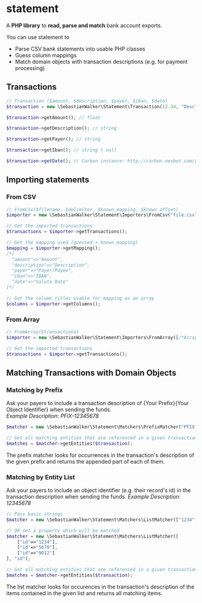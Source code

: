 # statement
A **PHP library** to **read, parse and match** bank account exports.

You can use statement to

- Parse CSV bank statements into usable PHP classes
- Guess column mappings
- Match domain objects with transaction descriptions (e.g. for payment processing)

## Transactions
```php
// Transaction ($amount, $description, $payer, $iban, $date)
$transaction = new \SebastianWalker\Statement\Transaction(12.34, "Desc", "John Doe", "DE...00", new \Carbon\Carbon("2018-02-12"));

$transaction->getAmount(); // float

$transaction->getDescription(); // string

$transaction->getPayer(); // string

$transaction->getIban(); // string | null

$transaction->getDate(); // Carbon instance: http://carbon.nesbot.com/docs/
```

## Importing statements
### From CSV

```php
// FromCsv($filename, $delimiter, $known_mapping, $known_offset)
$importer = new \SebastianWalker\Statement\Importers\FromCsv("file.csv");

// Get the imported transactions
$transactions = $importer->getTransactions();

// Get the mapping used (guessed + known_mapping)
$mapping = $importer->getMapping();
/*[
  "amount"=>"Amount",
  "description"=>"Description",
  "payer"=>"Payer/Payee",
  "iban"=>"IBAN",
  "date"=>"Valuta Date"
]*/

// Get the column titles usable for mapping as an array
$columns = $importer->getColumns();
```

### From Array
```php
// FromArray($transactions)
$importer = new \SebastianWalker\Statement\Importers\FromArray([/*Array of Transactions*/]);

// Get the imported transactions
$transactions = $importer->getTransactions();
```

## Matching Transactions with Domain Objects

### Matching by Prefix
Ask your payers to include a transaction description of {Your Prefix}{Your Object Identifier} when sending the funds.  
_Example Description: PFIX-12345678_

```php
$matcher = new \SebastianWalker\Statement\Matchers\PrefixMatcher("PFIX-");

// Get all matching entities that are referenced in a given transaction
$matches = $matcher->getEntities($transaction);
```

The prefix matcher looks for occurrences in the transaction's description of the given prefix and returns the appended part of each of them.

### Matching by Entity List
Ask your payers to include an object identifier (e.g. their record's id) in the transaction description when sending the funds.
_Example Description: 12345678_

```php
// Pass basic strings
$matcher = new \SebastianWalker\Statement\Matchers\ListMatcher(["1234","5678","9012"]);

// OR set a property which will be matched
$matcher = new \SebastianWalker\Statement\Matchers\ListMatcher([
    ["id"=>"1234"],
    ["id"=>"5678"],
    ["id"=>"9012"]
], "id");

// Get all matching entities that are referenced in a given transaction
$matches = $matcher->getEntities($transaction);
```

The list matcher looks for occurences in the transaction's description of the items contained in the given list and returns all matching items.

